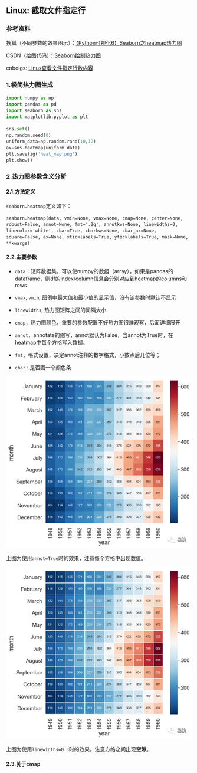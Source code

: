 ## Linux: 截取文件指定行

### 参考资料

搜狐（不同参数的效果图示）：[【Python可视化6】Seaborn之heatmap热力图 ](https://www.sohu.com/a/363425628_654419)

CSDN（绘图代码）：[Seaborn绘制热力图](https://blog.csdn.net/weixin_39667003/article/details/86518673)





cnbolgs: [Linux查看文件指定行数内容](https://www.cnblogs.com/zeke-python-road/p/9455048.html)

### 1.极简热力图生成

```python
import numpy as np
import pandas as pd
import seaborn as sns
import matplotlib.pyplot as plt
 
sns.set()
np.random.seed(0)
uniform_data=np.random.rand(10,12)
ax=sns.heatmap(uniform_data)
plt.savefig('heat_map.png')
plt.show()
```

### 2.热力图参数含义分析

#### 2.1.方法定义

`seaborn.heatmap`定义如下：

`seaborn.heatmap(data, vmin=None, vmax=None, cmap=None, center=None, robust=False, annot=None, fmt='.2g', annotkws=None, linewidths=0, linecolor='white', cbar=True, cbarkws=None, cbar_ax=None, square=False, ax=None, xticklabels=True, yticklabels=True, mask=None, **kwargs) `

#### 2.2.主要参数

* `data`：矩阵数据集，可以使numpy的数组（array），如果是pandas的dataframe，则df的index/column信息会分别对应到heatmap的columns和rows

* `vmax`, `vmin`, 图例中最大值和最小值的显示值，没有该参数时默认不显示

* `linewidths`, 热力图矩阵之间的间隔大小

* `cmap`，热力图颜色，重要的参数配置不好热力图很难观察，后面详细展开

* `annot`，annotate的缩写，annot默认为False，当annot为True时，在heatmap中每个方格写入数据。
 
* `fmt`，格式设置，决定annot注释的数字格式，小数点后几位等；

* `cbar` : 是否画一个颜色条

![](/assets/eda002_01.png)

上图为使用`annot=True`时的效果，注意每个方格中出现数值。

![](/assets/eda002_02.png)

上图为使用`linewidths=0.3`时的效果，注意方格之间出现**空隙**。



#### 2.3.关于cmap